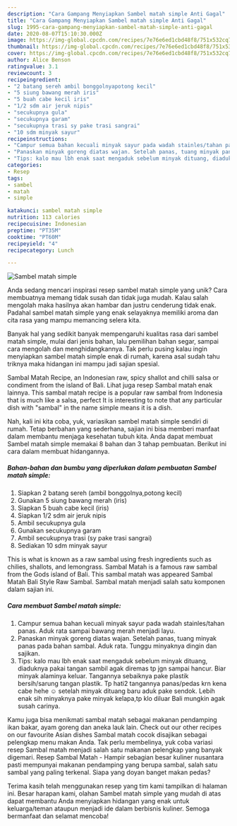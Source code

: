 ```yaml
---
description: "Cara Gampang Menyiapkan Sambel matah simple Anti Gagal"
title: "Cara Gampang Menyiapkan Sambel matah simple Anti Gagal"
slug: 1995-cara-gampang-menyiapkan-sambel-matah-simple-anti-gagal
date: 2020-08-07T15:10:30.000Z
image: https://img-global.cpcdn.com/recipes/7e76e6ed1cbd48f8/751x532cq70/sambel-matah-simple-foto-resep-utama.jpg
thumbnail: https://img-global.cpcdn.com/recipes/7e76e6ed1cbd48f8/751x532cq70/sambel-matah-simple-foto-resep-utama.jpg
cover: https://img-global.cpcdn.com/recipes/7e76e6ed1cbd48f8/751x532cq70/sambel-matah-simple-foto-resep-utama.jpg
author: Alice Benson
ratingvalue: 3.1
reviewcount: 3
recipeingredient:
- "2 batang sereh ambil bonggolnyapotong kecil"
- "5 siung bawang merah iris"
- "5 buah cabe kecil iris"
- "1/2 sdm air jeruk nipis"
- "secukupnya gula"
- "secukupnya garam"
- "secukupnya trasi sy pake trasi sangrai"
- "10 sdm minyak sayur"
recipeinstructions:
- "Campur semua bahan kecuali minyak sayur pada wadah stainles/tahan panas. Aduk rata sampai bawang merah menjadi layu."
- "Panaskan minyak goreng diatas wajan. Setelah panas, tuang minyak panas pada bahan sambal. Aduk rata. Tunggu minyaknya dingin dan sajikan."
- "Tips: kalo mau lbh enak saat mengaduk sebelum minyak dituang, diaduknya pakai tangan sambil agak diremas tp jgn sampai hancur. Biar minyak alaminya keluar. Tangannya sebaiknya pake plastik bersih/sarung tangan plastik. Tp hati2 tangannya panas/pedas krn kena cabe hehe ☺ setelah minyak dituang baru aduk pake sendok. Lebih enak sih minyaknya pake minyak kelapa,tp klo diluar Bali mungkin agak susah carinya."
categories:
- Resep
tags:
- sambel
- matah
- simple

katakunci: sambel matah simple 
nutrition: 113 calories
recipecuisine: Indonesian
preptime: "PT35M"
cooktime: "PT60M"
recipeyield: "4"
recipecategory: Lunch

---
```



![Sambel matah simple](https://img-global.cpcdn.com/recipes/7e76e6ed1cbd48f8/751x532cq70/sambel-matah-simple-foto-resep-utama.jpg)

Anda sedang mencari inspirasi resep sambel matah simple yang unik? Cara membuatnya memang tidak susah dan tidak juga mudah. Kalau salah mengolah maka hasilnya akan hambar dan justru cenderung tidak enak. Padahal sambel matah simple yang enak selayaknya memiliki aroma dan cita rasa yang mampu memancing selera kita.

Banyak hal yang sedikit banyak mempengaruhi kualitas rasa dari sambel matah simple, mulai dari jenis bahan, lalu pemilihan bahan segar, sampai cara mengolah dan menghidangkannya. Tak perlu pusing kalau ingin menyiapkan sambel matah simple enak di rumah, karena asal sudah tahu triknya maka hidangan ini mampu jadi sajian spesial.

Sambal Matah Recipe, an Indonesian raw, spicy shallot and chilli salsa or condiment from the island of Bali. Lihat juga resep Sambal matah enak lainnya. This sambal matah recipe is a popular raw sambal from Indonesia that is much like a salsa, perfect It is interesting to note that any particular dish with &#34;sambal&#34; in the name simple means it is a dish.


Nah, kali ini kita coba, yuk, variasikan sambel matah simple sendiri di rumah. Tetap berbahan yang sederhana, sajian ini bisa memberi manfaat dalam membantu menjaga kesehatan tubuh kita. Anda dapat membuat Sambel matah simple memakai 8 bahan dan 3 tahap pembuatan. Berikut ini cara dalam membuat hidangannya.

<!--inarticleads1-->

##### Bahan-bahan dan bumbu yang diperlukan dalam pembuatan Sambel matah simple:

1. Siapkan 2 batang sereh (ambil bonggolnya,potong kecil)
1. Gunakan 5 siung bawang merah (iris)
1. Siapkan 5 buah cabe kecil (iris)
1. Siapkan 1/2 sdm air jeruk nipis
1. Ambil secukupnya gula
1. Gunakan secukupnya garam
1. Ambil secukupnya trasi (sy pake trasi sangrai)
1. Sediakan 10 sdm minyak sayur


This is what is known as a raw sambal using fresh ingredients such as chilies, shallots, and lemongrass. Sambal Matah is a famous raw sambal from the Gods island of Bali. This sambal matah was appeared Sambal Matah Bali Style Raw Sambal. Sambal matah menjadi salah satu komponen dalam sajian ini. 

<!--inarticleads2-->

##### Cara membuat Sambel matah simple:

1. Campur semua bahan kecuali minyak sayur pada wadah stainles/tahan panas. Aduk rata sampai bawang merah menjadi layu.
1. Panaskan minyak goreng diatas wajan. Setelah panas, tuang minyak panas pada bahan sambal. Aduk rata. Tunggu minyaknya dingin dan sajikan.
1. Tips: kalo mau lbh enak saat mengaduk sebelum minyak dituang, diaduknya pakai tangan sambil agak diremas tp jgn sampai hancur. Biar minyak alaminya keluar. Tangannya sebaiknya pake plastik bersih/sarung tangan plastik. Tp hati2 tangannya panas/pedas krn kena cabe hehe ☺ setelah minyak dituang baru aduk pake sendok. Lebih enak sih minyaknya pake minyak kelapa,tp klo diluar Bali mungkin agak susah carinya.


Kamu juga bisa menikmati sambal matah sebagai makanan pendamping ikan bakar, ayam goreng dan aneka lauk lain. Check out our other recipes on our favourite Asian dishes Sambal matah cocok disajikan sebagai pelengkap menu makan Anda. Tak perlu membelinya, yuk coba variasi resep Sambal matah menjadi salah satu makanan pelengkap yang banyak digemari. Resep Sambal Matah - Hampir sebagian besar kuliner nusantara pasti mempunyai makanan pendamping yang berupa sambal, salah satu sambal yang paling terkenal. Siapa yang doyan banget makan pedas? 

Terima kasih telah menggunakan resep yang tim kami tampilkan di halaman ini. Besar harapan kami, olahan Sambel matah simple yang mudah di atas dapat membantu Anda menyiapkan hidangan yang enak untuk keluarga/teman ataupun menjadi ide dalam berbisnis kuliner. Semoga bermanfaat dan selamat mencoba!
